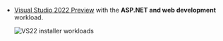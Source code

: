
* [Visual Studio 2022 Preview](https://visualstudio.microsoft.com/vs/preview/#download-preview) with the **ASP.NET and web development** workload.

  ![VS22 installer workloads](~/tutorials/min-web-api/_static/asp-net-web-dev.png)
